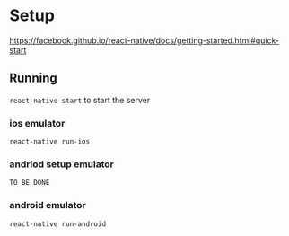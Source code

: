 
# Setup
https://facebook.github.io/react-native/docs/getting-started.html#quick-start


## Running
`react-native start` to start the server


### ios emulator
`react-native run-ios`

### andriod setup emulator
`TO BE DONE`

### android emulator
`react-native run-android`
